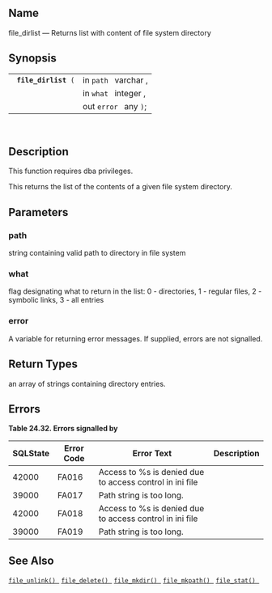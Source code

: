 <div>

<div>

</div>

<div>

## Name

file_dirlist — Returns list with content of file system directory

</div>

<div>

## Synopsis

<div>

|                           |                       |
|---------------------------|-----------------------|
| ` `**`file_dirlist`**` (` | in `path ` varchar ,  |
|                           | in `what ` integer ,  |
|                           | out `error ` any `)`; |

<div>

 

</div>

</div>

</div>

<div>

## Description

This function requires dba privileges.

This returns the list of the contents of a given file system directory.

</div>

<div>

## Parameters

<div>

### path

string containing valid path to directory in file system

</div>

<div>

### what

flag designating what to return in the list: 0 - directories, 1 -
regular files, 2 - symbolic links, 3 - all entries

</div>

<div>

### error

A variable for returning error messages. If supplied, errors are not
signalled.

</div>

</div>

<div>

## Return Types

an array of strings containing directory entries.

</div>

<div>

## Errors

<div>

**Table 24.32. Errors signalled by**

<div>

| SQLState                              | Error Code                            | Error Text                                                                               | Description |
|---------------------------------------|---------------------------------------|------------------------------------------------------------------------------------------|-------------|
| <span class="errorcode">42000 </span> | <span class="errorcode">FA016 </span> | <span class="errortext">Access to %s is denied due to access control in ini file </span> |             |
| <span class="errorcode">39000 </span> | <span class="errorcode">FA017 </span> | <span class="errortext">Path string is too long. </span>                                 |             |
| <span class="errorcode">42000 </span> | <span class="errorcode">FA018 </span> | <span class="errortext">Access to %s is denied due to access control in ini file </span> |             |
| <span class="errorcode">39000 </span> | <span class="errorcode">FA019 </span> | <span class="errortext">Path string is too long. </span>                                 |             |

</div>

</div>

  

</div>

<div>

## See Also

<a href="fn_file_delete.html" class="link" title="file_delete"><code
class="function">file_unlink() </code></a>
<a href="fn_file_delete.html" class="link" title="file_delete"><code
class="function">file_delete() </code></a>
<a href="fn_file_mkdir.html" class="link" title="file_mkdir"><code
class="function">file_mkdir() </code></a>
<a href="fn_file_mkpath.html" class="link" title="file_mkpath"><code
class="function">file_mkpath() </code></a>
<a href="fn_file_stat.html" class="link" title="file_stat"><code
class="function">file_stat() </code></a>

</div>

</div>
